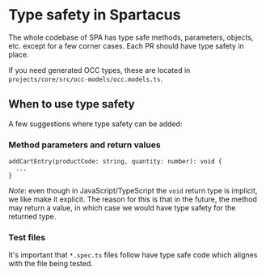# Type safety in Spartacus

The whole codebase of SPA has type safe methods, parameters, objects, etc. except for a few corner cases. Each PR should have type safety in place.

If you need generated OCC types, these are located in `projects/core/src/occ-models/occ.models.ts`.

## When to use type safety

A few suggestions where type safety can be added: 

### Method parameters and return values

```
addCartEntry(productCode: string, quantity: number): void {
  ...
}
```

*Note*: even though in JavaScript/TypeScript the `void` return type is implicit, we like make it explicit. The reason for this is that in the future, the method may return a value, in which case we would have type safety for the returned type.

### Test files

It's important that `*.spec.ts` files follow have type safe code which alignes with the file being tested.

